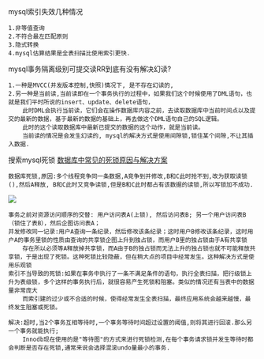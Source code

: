 mysql索引失效几种情况

    1.非等值查询
    2.不符合最左匹配原则
    3.隐式转换
    4.mysql估算结果是全表扫描比使用索引更快.

mysql事务隔离级别可提交读RR到底有没有解决幻读?

    1.一种是MVCC(并发版本控制,快照)情况下, 是不存在幻读的, 
    2.另一种是当前读,当前读即在一个事务执行的过程中，如果我们这个时候使用了DML语句，也就是我们平时所说的insert、update、delete语句，
        此时DML会执行当前读，它们会在操作数据库内容之前，去读取数据库中当前时间点以及提交的最新的数据，基于最新的数据的基础上，再去做这个DML语句自己的SQL逻辑。
        此时的这个读取数据库中最新已提交的数据的这个动作，就是当前读。
        当前读的情况是会发生幻读的, mysql的解决方式是使用间隙锁,锁住某个间隙,不让其插入数据.

搜索mysql死锁
[数据库中常见的死锁原因与解决方案](https://www.cnblogs.com/cxxjohnson/p/16132321.html)

    数据库死锁,原因:多个线程竞争同一条数据,A竞争到并修改,B和C此时抢不到,改为获取读锁(),然后A释放, B和C此时又竞争读锁,但是B和C此时都占有该数据的读锁,所以写锁加不成功.
![](数据库死锁.jpg)

    事务之前对资源访问顺序的交替: 用户访问表A(上锁), 然后访问表B; 另一个用户访问表B（锁住了表B），然后企图访问表A；
    并发修改同一记录:用户A查询一条纪录，然后修改该条纪录；这时用户B修改该条纪录，这时用户A的事务里锁的性质由查询的共享锁企图上升到独占锁，而用户B里的独占锁由于A有共享锁
        存在所以必须等A释放掉共享锁，而A由于B的独占锁而无法上升的独占锁也就不可能释放共享锁，于是出现了死锁。这种死锁比较隐蔽，但在稍大点的项目中经常发生。这种解决方式是使用乐观锁
    索引不当导致的死锁:如果在事务中执行了一条不满足条件的语句，执行全表扫描，把行级锁上升为表级锁，多个这样的事务执行后，就很容易产生死锁和阻塞。类似的情况还有当表中的数据量非常庞大
        而索引建的过少或不合适的时候，使得经常发生全表扫描，最终应用系统会越来越慢，最终发生阻塞或死锁。

    解决:超时,当2个事务互相等待时,一个事务等待时间超过设置的阈值,则将其进行回滚.那么另一个事务就能执行;
        Innodb现在使用的是"等待图"的方式来进行死锁检测,在每个事务请求锁并发生等待时都会判断是否存在死锁,通常来说会选择混滚undo量最小的事务.